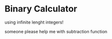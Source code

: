 # Binary Calculator

using infinite lenght integers!


someone please help me with subtraction function
